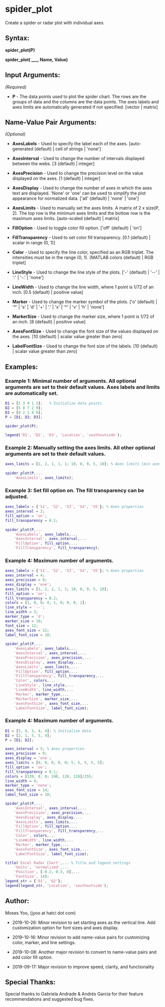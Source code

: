# spider_plot
Create a spider or radar plot with individual axes.

## Syntax:
**spider_plot(P)**
  

**spider_plot( ___, Name, Value)**

## Input Arguments:
*(Required)*

- **P** - The data points used to plot the spider chart. The rows are the groups of data and the columns are the data points.
          The axes labels and axes limits are automatically generated if not specified.
          [vector | matrix]

## Name-Value Pair Arguments:
*(Optional)*
  
- **AxesLabels**       - Used to specify the label each of the axes.
                         [auto-generated (default) | cell of strings | 'none']

- **AxesInterval**     - Used to change the number of intervals displayed between the webs.
                         [3 (default) | integer]

- **AxesPrecision**    - Used to change the precision level on the value displayed on the axes.
                         [1 (default) | integer]
                         
- **AxesDisplay**      - Used to change the number of axes in which the axes text are displayed. 'None' or 'one' can be used to simplify                          the plot appearance for normalized data.
                         ['all' (default) | 'none' | 'one']

- **AxesLimits**       - Used to manually set the axes limits. A matrix of 2 x size(P, 2). The top row is the minimum axes limits and                            the bottow row is the maximum axes limits.
                         [auto-scaled (default) | matrix]

- **FillOption**       - Used to toggle color fill option.
                         ['off' (default) | 'on']

- **FillTransparency** - Used to set color fill transparency.
                         [0.1 (default) | scalar in range (0, 1)]
                     
- **Color**            - Used to specify the line color, specified as an RGB triplet. The intensities must be in the range (0, 1).
                         [MATLAB colors (default) | RGB triplet]

- **LineStyle**        - Used to change the line style of the plots.
                         ['-' (default) | '--' | ':' | '-.' | 'none']

- **LineWidth**        - Used to change the line width, where 1 point is  1/72 of an inch.
                         [0.5 (default) | positive value]

- **Marker**           - Used to change the marker symbol of the plots.
                         ['o' (default) | '*' | 's' | 'd' | '+' | '.' | 'x' | '^' | 'v' | 'h' | 'none']

- **MarkerSize**       - Used to change the marker size, where 1 point is 1/72 of an inch.
                         [8 (default) | positive value]
                     
- **AxesFontSize**     - Used to change the font size of the values displayed on the axes.
                         [10 (default) | scalar value greater than zero]
                         
- **LabelFontSize**    - Used to change the font size of the labels.
                         [10 (default) | scalar value greater than zero]

## Examples:
### Example 1: Minimal number of arguments. All optional arguments are set to their default values. Axes labels and limits are automatically set.
```matlab
D1 = [5 3 9 1 2];   % Initialize data points
D2 = [5 8 7 2 9];
D3 = [8 2 1 4 6];
P = [D1; D2; D3];

spider_plot(P);
  
legend('D1', 'D2', 'D3', 'Location', 'southoutside');
```

### Example 2: Manually setting the axes limits. All other optional arguments are set to their default values.
```matlab
axes_limits = [1, 2, 1, 1, 1; 10, 8, 9, 5, 10]; % Axes limits [min axes limits; max axes limits]
 
spider_plot(P,...
    'AxesLimits', axes_limits);
```

### Example 3: Set fill option on. The fill transparency can be adjusted.
```matlab
axes_labels = {'S1', 'S2', 'S3', 'S4', 'S5'}; % Axes properties
axes_interval = 2;
fill_option = 'on';
fill_transparency = 0.1;
  
spider_plot(P,...
    'AxesLabels', axes_labels,...
    'AxesInterval', axes_interval,...
    'FillOption', fill_option,...
    'FillTransparency', fill_transparency);
```

  ### Example 4: Maximum number of arguments.
```matlab
axes_labels = {'S1', 'S2', 'S3', 'S4', 'S5'}; % Axes properties
axes_interval = 4;
axes_precision = 0;
axes_display = 'one';
axes_limits = [1, 2, 1, 1, 1; 10, 8, 9, 5, 10];
fill_option = 'on';
fill_transparency = 0.2;
colors = [1, 0, 0; 0, 1, 0; 0, 0, 1];
line_style = '--';
line_width = 3;
marker_type = 'd';
marker_size = 10;
font_size = 12;
axes_font_size = 12;
label_font_size = 10;
 
spider_plot(P,...
    'AxesLabels', axes_labels,...
    'AxesInterval', axes_interval,...
    'AxesPrecision', axes_precision,...
    'AxesDisplay', axes_display,...
    'AxesLimits', axes_limits,...
    'FillOption', fill_option,...
    'FillTransparency', fill_transparency,...
    'Color', colors,...
    'LineStyle', line_style,...
    'LineWidth', line_width,...
    'Marker', marker_type,...
    'MarkerSize', marker_size,...
    'AxesFontSize', axes_font_size,...
    'LabelFontSize', label_font_size);
```

  ### Example 4: Maximum number of arguments.
```matlab
D1 = [5, 0, 3, 4, 4]; % Initialize data
D2 = [2, 1, 5, 5, 4];
P = [D1; D2];

axes_interval = 5; % Axes properties
axes_precision = 0;
axes_display = 'one';
axes_limits = [0, 0, 0, 0, 0; 5, 5, 5, 5, 5];
fill_option = 'on';
fill_transparency = 0.1;
colors = [139, 0, 0; 240, 128, 128]/255;
line_width = 4;
marker_type = 'none';
axes_font_size = 14;
label_font_size = 10;

spider_plot(P,...
    'AxesInterval', axes_interval,...
    'AxesPrecision', axes_precision,...
    'AxesDisplay', axes_display,...
    'AxesLimits', axes_limits,...
    'FillOption', fill_option,...
    'FillTransparency', fill_transparency,...
    'Color', colors,...
    'LineWidth', line_width,...
    'Marker', marker_type,...
    'AxesFontSize', axes_font_size,...
    'LabelFontSize', label_font_size);

title('Excel Radar Chart',... % Title and legend settings
    'Units', 'normalized',...
    'Position', [-0.2, 0.3, 0],...
    'FontSize', 14);
legend_str = {'D1', 'D2'};
legend(legend_str, 'Location', 'southoutside');
```

## Author:
Moses Yoo, (jyoo at hatci dot com)

- 2019-10-26: Minor revision to set starting axes as the vertical line. Add customization option for font sizes and axes display.
  
- 2019-10-16: Minor revision to add name-value pairs for customizing color, marker, and line settings.
  
- 2019-10-08: Another major revision to convert to name-value pairs and add color fill option.
  
- 2019-09-17: Major revision to improve speed, clarity, and functionality

## Special Thanks:
Special thanks to Gabriela Andrade & Andrés Garcia for their feature recommendations and suggested bug fixes.
